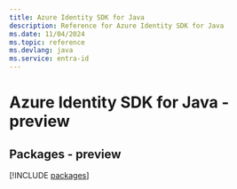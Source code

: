 ```yaml
---
title: Azure Identity SDK for Java
description: Reference for Azure Identity SDK for Java
ms.date: 11/04/2024
ms.topic: reference
ms.devlang: java
ms.service: entra-id
---
```

# Azure Identity SDK for Java - preview
## Packages - preview
[!INCLUDE [packages](identity-index.md)]